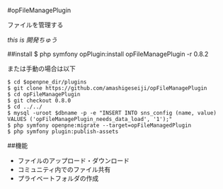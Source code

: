 #opFileManagePlugin

ファイルを管理する

*this is 開発ちゅう*

##install
    $ php symfony opPlugin:install opFileManagePlugin -r 0.8.2  

または手動の場合は以下

    $ cd $openpne_dir/plugins  
    $ git clone https://github.com/amashigeseiji/opFileManagePlugin  
    $ cd opFileManagePlugin  
    $ git checkout 0.8.0  
    $ cd ../../  
    $ mysql -uroot $dbname -p -e "INSERT INTO sns_config (name, value) VALUES ('opFileManagePlugin_needs_data_load', '1');"  
    $ php symfony openpne:migrate --target=opFileManagedPlugin  
    $ php symfony plugin:publish-assets  

##機能
* ファイルのアップロード・ダウンロード  
* コミュニティ内でのファイル共有  
* プライベートフォルダの作成  
